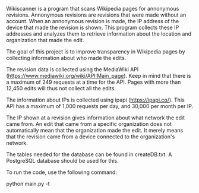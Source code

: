 Wikiscanner is a program that scans Wikipedia pages for annonymous revisions. Annonymous revisions are revisions that were made without an account.
When an annonymous revision is made, the IP address of the device that made the revision is shown.
This program collects these IP addresses and analyzes them to retrieve information about the location and organization that made the edit.

The goal of this project is to improve transparency in Wikipedia pages by collecting information about who made the edits.

The revision data is collected using the MediaWiki API (https://www.mediawiki.org/wiki/API:Main_page).
Keep in mind that there is a maximum of 249 requests at a time for the API. Pages with more than 12,450 edits will thus not collect all the edits.

The information about IPs is collected using ipapi (https://ipapi.co/). This API has a maximum of 1,000 requests per day, and 30,000 per month per IP.

The IP shown at a revision gives information about what network the edit came from. An edit that came from a specific organization does not automatically mean that the organization made the edit. It merely means that the revision came from a device connected to the organization's network.

The tables needed for the database can be found in createDB.txt. A PostgreSQL database should be used for this.

To run the code, use the following command:

python main.py -t <title of wikipedia page>

or

python main.py -id <id of wikipedia page>

This project was inspired by Virgil Griffith's WikiScanner (https://en.wikipedia.org/wiki/WikiScanner). All information this project brings to light is public information. Information is presented to enhance Wikipedia transparancy. No privacy laws are broken.

## Demo
https://user-images.githubusercontent.com/88938032/221617253-23a1c6a5-bf66-4aa5-8259-6751cc1509c9.mp4

